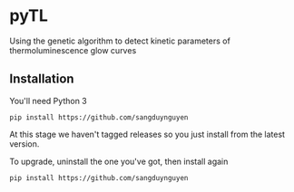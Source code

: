# pyTL
Using the genetic algorithm to detect kinetic parameters of thermoluminescence glow curves

## Installation

You'll need Python 3

```
pip install https://github.com/sangduynguyen
```

At this stage we haven't tagged releases so you just install from the latest version.

To upgrade, uninstall the one you've got, then install again

```
pip install https://github.com/sangduynguyen
```

